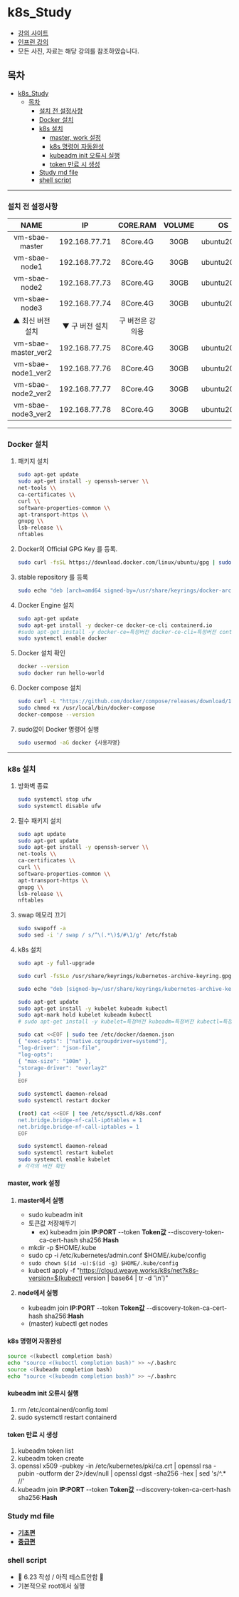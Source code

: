 # k8s_Study

- [강의 사이트](https://kubetm.github.io/k8s/)
- [인프런 강의](https://www.inflearn.com/course/%EC%BF%A0%EB%B2%84%EB%84%A4%ED%8B%B0%EC%8A%A4-%EA%B8%B0%EC%B4%88)
- 모든 사진, 자료는 해당 강의를 참조하였습니다.

## 목차

- [k8s_Study](#k8s_study)
  - [목차](#목차)
    - [설치 전 설정사항](#설치-전-설정사항)
    - [Docker 설치](#docker-설치)
    - [k8s 설치](#k8s-설치)
      - [master, work 설정](#master-work-설정)
      - [k8s 명령어 자동완성](#k8s-명령어-자동완성)
      - [kubeadm init 오류시 실행](#kubeadm-init-오류시-실행)
      - [token 만료 시 생성](#token-만료-시-생성)
    - [Study md file](#study-md-file)
    - [shell script](#shell-script)

---

### 설치 전 설정사항

| NAME | IP | CORE.RAM | VOLUME | OS |
|:-----:|:--:|:----:|:--:|:--:|
| vm-sbae-master | 192.168.77.71 | 8Core.4G | 30GB | ubuntu20.04 |
| vm-sbae-node1 | 192.168.77.72 | 8Core.4G | 30GB | ubuntu20.04 |
| vm-sbae-node2 | 192.168.77.73 | 8Core.4G | 30GB | ubuntu20.04 |
| vm-sbae-node3 | 192.168.77.74 | 8Core.4G | 30GB | ubuntu20.04 |
| ▲ 최신 버전 설치 | ▼ 구 버전 설치 | 구 버전은 강의용 | |  |
| vm-sbae-master_ver2 | 192.168.77.75 | 8Core.4G | 30GB | ubuntu20.04 |
| vm-sbae-node1_ver2 | 192.168.77.76 | 8Core.4G | 30GB | ubuntu20.04 |
| vm-sbae-node2_ver2 | 192.168.77.77 | 8Core.4G | 30GB | ubuntu20.04 |
| vm-sbae-node3_ver2 | 192.168.77.78 | 8Core.4G | 30GB | ubuntu20.04 |

---

### Docker 설치

1. 패키지 설치

    ```bash
    sudo apt-get update
    sudo apt-get install -y openssh-server \\
    net-tools \\
    ca-certificates \\
    curl \\
    software-properties-common \\
    apt-transport-https \\
    gnupg \\
    lsb-release \\
    nftables
    ```

2. Docker의 Official GPG Key 를 등록.

    ```bash
    sudo curl -fsSL https://download.docker.com/linux/ubuntu/gpg | sudo gpg --dearmor -o /usr/share/keyrings/docker-archive-keyring.gpg
    ```

3. stable repository 를 등록

    ```bash
    sudo echo "deb [arch=amd64 signed-by=/usr/share/keyrings/docker-archive-keyring.gpg] https://download.docker.com/linux/ubuntu $(lsb_release -cs) stable" | sudo tee /etc/apt/sources.list.d/docker.list > /dev/null
    ```

4. Docker Engine 설치

    ```bash
    sudo apt-get update
    sudo apt-get install -y docker-ce docker-ce-cli containerd.io
    #sudo apt-get install -y docker-ce=특정버전 docker-ce-cli=특정버전 containerd.io=특정버전
    sudo systemctl enable docker
    ```

5. Docker 설치 확인

    ```bash
    docker --version
    sudo docker run hello-world
    ```

6. Docker compose 설치

    ```bash
    sudo curl -L "https://github.com/docker/compose/releases/download/1.29.2/docker-compose-$(uname -s)-$(uname -m)" -o /usr/local/bin/docker-compose
    sudo chmod +x /usr/local/bin/docker-compose
    docker-compose --version
    ```

7. sudo없이 Docker 명령어 실행

    ```bash
    sudo usermod -aG docker {사용자명}
    ```

---

### k8s 설치

1. 방화벽 종료

    ```bash
    sudo systemctl stop ufw
    sudo systemctl disable ufw
    ```

2. 필수 패키지 설치

    ```bash
    sudo apt update
    sudo apt-get update
    sudo apt-get install -y openssh-server \\
    net-tools \\
    ca-certificates \\
    curl \\
    software-properties-common \\
    apt-transport-https \\
    gnupg \\
    lsb-release \\
    nftables
    ```

3. swap 메모리 끄기

    ```bash
    sudo swapoff -a
    sudo sed -i '/ swap / s/^\(.*\)$/#\1/g' /etc/fstab
    ```

4. k8s 설치

    ```bash
    sudo apt -y full-upgrade

    sudo curl -fsSLo /usr/share/keyrings/kubernetes-archive-keyring.gpg https://packages.cloud.google.com/apt/doc/apt-key.gpg

    sudo echo "deb [signed-by=/usr/share/keyrings/kubernetes-archive-keyring.gpg] https://apt.kubernetes.io/ kubernetes-xenial main" | sudo tee /etc/apt/sources.list.d/kubernetes.list

    sudo apt-get update
    sudo apt-get install -y kubelet kubeadm kubectl
    sudo apt-mark hold kubelet kubeadm kubectl
    # sudo apt-get install -y kubelet=특정버전 kubeadm=특정버전 kubectl=특정버전

    sudo cat <<EOF | sudo tee /etc/docker/daemon.json
    { "exec-opts": ["native.cgroupdriver=systemd"],
    "log-driver": "json-file",
    "log-opts":
    { "max-size": "100m" },
    "storage-driver": "overlay2"
    }
    EOF

    sudo systemctl daemon-reload
    sudo systemctl restart docker

    (root) cat <<EOF | tee /etc/sysctl.d/k8s.conf
    net.bridge.bridge-nf-call-ip6tables = 1
    net.bridge.bridge-nf-call-iptables = 1
    EOF

    sudo systemctl daemon-reload
    sudo systemctl restart kubelet
    sudo systemctl enable kubelet
    # 각각의 버전 확인
    ```

#### master, work 설정

1. __master에서 실행__
    - sudo kubeadm init
    - 토큰값 저장해두기
      - ex) kubeadm join __IP:PORT__ --token __Token값__ --discovery-token-ca-cert-hash sha256:__Hash__
    - mkdir -p $HOME/.kube
    - sudo cp -i /etc/kubernetes/admin.conf $HOME/.kube/config
    - `sudo chown $(id -u):$(id -g) $HOME/.kube/config`
    - kubectl apply -f "<https://cloud.weave.works/k8s/net?k8s-version=$(kubectl> version | base64 | tr -d '\n')"

2. __node에서 실행__
    - kubeadm join __IP:PORT__ --token __Token값__ --discovery-token-ca-cert-hash sha256:__Hash__
    - (master) kubectl get nodes

#### k8s 명령어 자동완성

```bash
source <(kubectl completion bash)
echo "source <(kubectl completion bash)" >> ~/.bashrc
source <(kubeadm completion bash)
echo "source <(kubeadm completion bash)" >> ~/.bashrc
```

#### kubeadm init 오류시 실행

1. rm /etc/containerd/config.toml
2. sudo systemctl restart containerd

#### token 만료 시 생성

1. kubeadm token list
2. kubeadm token create
3. openssl x509 -pubkey -in /etc/kubernetes/pki/ca.crt | openssl rsa -pubin -outform der 2>/dev/null | openssl dgst -sha256 -hex | sed 's/^.* //'
4. kubeadm join __IP:PORT__ --token __Token값__ --discovery-token-ca-cert-hash sha256:__Hash__

### Study md file

- __[기초편](%EA%B8%B0%EC%B4%88%ED%8E%B8.md)__
- __[중급편](%EC%A4%91%EA%B8%89%ED%8E%B8.md)__

### shell script

- 🌟 6.23 작성 / 아직 테스트안함 🌟
- 기본적으로 root에서 실행
